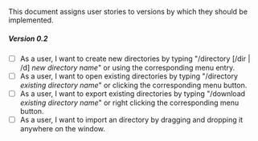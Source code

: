 This document assigns user stories to versions by which they should be implemented.

##### Version 0.2
- [ ] As a user, I want to create new directories by typing "/directory [/dir | /d] *new directory name*" or using the corresponding menu entry.
- [ ] As a user, I want to open existing directories by typing "/directory *existing directory name*" or clicking the corresponding menu button.
- [ ] As a user, I want to export existing directories by typing "/download *existing directory name*" or right clicking the corresponding menu button.
- [ ] As a user, I want to import an directory by dragging and dropping it anywhere on the window. 